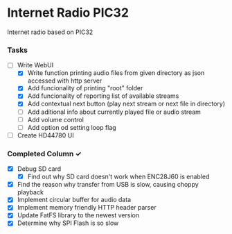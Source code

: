 # Internet Radio PIC32
Internet radio based on PIC32

### Tasks
- [ ] Write WebUI
  - [x] Write function printing audio files from given directory as json accessed with http server
  - [x] Add funcionality of printing "root" folder
  - [x] Add funcionality of reporting list of available streams
  - [x] Add contextual next button (play next stream or next file in directory)
  - [ ] Add aditional info about currently played file or audio stream
  - [ ] Add volume control
  - [ ] Add option od setting loop flag  
- [ ] Create HD44780 UI

### Completed Column ✓
- [x] Debug SD card
  - [x] Find out why SD card doesn't work when ENC28J60 is enabled
- [x] Find the reason why transfer from USB is slow, causing choppy playback
- [x] Implement circular buffer for audio data
- [x] Implement memory friendly HTTP header parser
- [x] Update FatFS library to the newest version
- [x] Determine why SPI Flash is so slow

